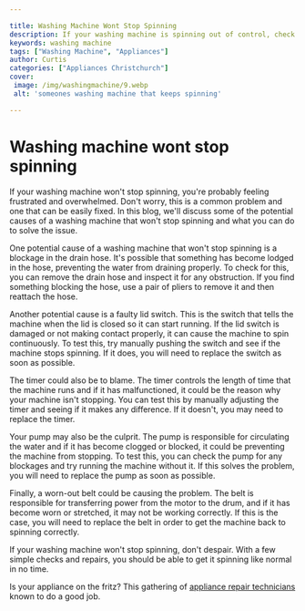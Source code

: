 ```yaml
---

title: Washing Machine Wont Stop Spinning
description: If your washing machine is spinning out of control, check out this post for help.
keywords: washing machine
tags: ["Washing Machine", "Appliances"]
author: Curtis
categories: ["Appliances Christchurch"]
cover: 
 image: /img/washingmachine/9.webp
 alt: 'someones washing machine that keeps spinning'

---
```


# Washing machine wont stop spinning

If your washing machine won't stop spinning, you're probably feeling frustrated and overwhelmed. Don't worry, this is a common problem and one that can be easily fixed. In this blog, we'll discuss some of the potential causes of a washing machine that won't stop spinning and what you can do to solve the issue.

One potential cause of a washing machine that won't stop spinning is a blockage in the drain hose. It's possible that something has become lodged in the hose, preventing the water from draining properly. To check for this, you can remove the drain hose and inspect it for any obstruction. If you find something blocking the hose, use a pair of pliers to remove it and then reattach the hose.

Another potential cause is a faulty lid switch. This is the switch that tells the machine when the lid is closed so it can start running. If the lid switch is damaged or not making contact properly, it can cause the machine to spin continuously. To test this, try manually pushing the switch and see if the machine stops spinning. If it does, you will need to replace the switch as soon as possible.

The timer could also be to blame. The timer controls the length of time that the machine runs and if it has malfunctioned, it could be the reason why your machine isn't stopping. You can test this by manually adjusting the timer and seeing if it makes any difference. If it doesn't, you may need to replace the timer.

Your pump may also be the culprit. The pump is responsible for circulating the water and if it has become clogged or blocked, it could be preventing the machine from stopping. To test this, you can check the pump for any blockages and try running the machine without it. If this solves the problem, you will need to replace the pump as soon as possible.

Finally, a worn-out belt could be causing the problem. The belt is responsible for transferring power from the motor to the drum, and if it has become worn or stretched, it may not be working correctly. If this is the case, you will need to replace the belt in order to get the machine back to spinning correctly.

If your washing machine won't stop spinning, don't despair. With a few simple checks and repairs, you should be able to get it spinning like normal in no time.

Is your appliance on the fritz? This gathering of <a href="/pages/appliance-repair-technicians/">appliance repair technicians</a> known to do a good job.